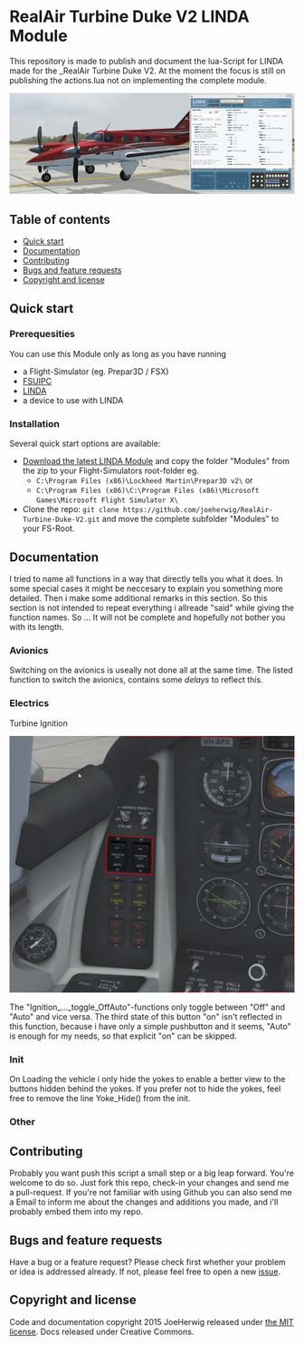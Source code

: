 # RealAir Turbine Duke V2 LINDA Module

This repository is made to publish and document the lua-Script for LINDA made for the _RealAir Turbine Duke V2. 
At the moment the focus is still on publishing the actions.lua not on implementing the complete module.

![ScreenShot](/img/Title.png)

## Table of contents
* [Quick start](#quick-start)
* [Documentation](#documentation)
* [Contributing](#contributing)
* [Bugs and feature requests](#bugs-and-feature-requests)
* [Copyright and license](#Copyright-and-license)

## Quick start
### Prerequesities
You can use this Module only as long as you have running
* a Flight-Simulator (eg. Prepar3D / FSX) 
* [FSUIPC](http://www.schiratti.com/dowson.html) 
* [LINDA](http://www.fs-linda.com/)
* a device to use with LINDA 

### Installation
Several quick start options are available:
* [Download the latest LINDA Module](https://github.com/joeherwig/RealAir-Turbine-Duke-V2-LUA/archive/master.zip) and copy the folder "Modules" from the zip to your Flight-Simulators root-folder eg. 
  * `C:\Program Files (x86)\Lockheed Martin\Prepar3D v2\` or 
  * `C:\Program Files (x86)\C:\Program Files (x86)\Microsoft Games\Microsoft Flight Simulator X\`
* Clone the repo: `git clone https://github.com/joeherwig/RealAir-Turbine-Duke-V2.git` and move the complete subfolder "Modules" to your FS-Root.

## Documentation
I tried to name all functions in a way that directly tells you what it does.
In some special cases it might be neccesary to explain you something more detailed. Then i make some additional remarks in this section. So this section is not intended to repeat everything i allreade "said" while giving the function names. So ... It will not be complete and hopefully not bother you with its length.

### Avionics
Switching on the avionics is useally not done all at the same time. The listed function to switch the avionics, contains some *delays* to reflect this.

### Electrics
Turbine Ignition

![Turbine Ignition](/img/TurbineIgnition.png)

The "Ignition_..._toggle_OffAuto"-functions only toggle between "Off" and "Auto" and vice versa. The third state of this button "on" isn't reflected in this function, because i have only a simple pushbutton and it seems, "Auto" is enough for my needs, so that explicit "on" can be skipped.

### Init
On Loading the vehicle i only hide the yokes to enable a better view to the buttons hidden behind the yokes. If you prefer not to hide the yokes, feel free to remove the line Yoke_Hide() from the init.
### Other

## Contributing

Probably you want push this script a small step or a big leap forward. You're welcome to do so. Just fork this repo, check-in your changes and send me a pull-request.
If you're not familiar with using Github you can also send me a Email to inform me about the changes and additions you made, and i'll probably embed them into my repo.

## Bugs and feature requests

Have a bug or a feature request? Please check first whether your problem or idea is addressed already. If not, please feel free to open a new [issue](https://github.com/joeherwig/RealAir-Turbine-Duke-V2-LUA/issues).

## Copyright and license

Code and documentation copyright 2015 JoeHerwig released under [the MIT license](LICENSE). Docs released under Creative Commons.